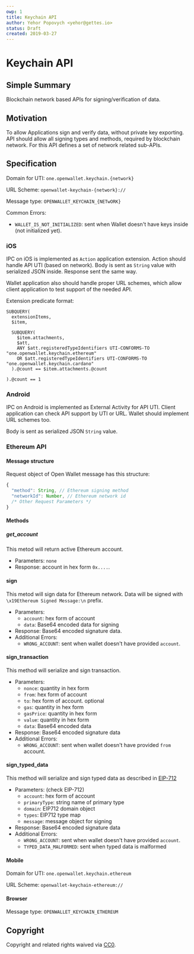 ```yaml
---
owp: 1
title: Keychain API
author: Yehor Popovych <yehor@gettes.io>
status: Draft
created: 2019-03-27
---
```


# Keychain API

## Simple Summary
Blockchain network based APIs for signing/verification of data.

## Motivation
To allow Applications sign and verify data, without private key exporting. API should allow all signing types and methods, required by blockchain network. For this API defines a set of network related sub-APIs.

## Specification
Domain for UTI: `one.openwallet.keychain.{network}`

URL Scheme: `openwallet-keychain-{network}://`

Message type: `OPENWALLET_KEYCHAIN_{NETwORK}`

Common Errors:
* `WALLET_IS_NOT_INITIALIZED`: sent when Wallet doesn't have keys inside (not initialized yet).

### iOS
IPC on iOS is implemented as `Action` application extension. Action should handle API UTI (based on network). Body is sent as `String` value with serialized JSON inside. Response sent the same way.

Wallet application also should handle proper URL schemes, which allow client application to test support of the needed API.

Extension predicate format:
```
SUBQUERY(
  extensionItems,
  $item, 

  SUBQUERY(
    $item.attachments,
    $att,
    ANY $att.registeredTypeIdentifiers UTI-CONFORMS-TO "one.openwallet.keychain.ethereum"
    OR $att.registeredTypeIdentifiers UTI-CONFORMS-TO "one.openwallet.keychain.cardano"
  ).@count == $item.attachments.@count

).@count == 1
```

### Android
IPC on Android is implemented as External Activity for API UTI. Client application can check API support by UTI or URL. Wallet should implement URL schemes too.

Body is sent as serialized JSON `String` value.

### Ethereum API

#### Message structure
Request object of Open Wallet message has this structure:
```ts
{
  "method": String, // Ethereum signing method
  "networkId": Number, // Ethereum network id
  /* Other Request Parameters */
}
```

#### Methods

##### get_account

This metod will return active Ethereum account. 

* Parameters: `none`
* Response: account in hex form `0x....`.

#### sign

This metod will sign data for Ethereum network. Data will be signed with `\x19Ethereum Signed Message:\n` prefix.

* Parameters:
  * `account`: hex form of account
  * `data`: Base64 encoded data for signing
* Response: Base64 encoded signature data.
* Additional Errors:
  * `WRONG_ACCOUNT`: sent when wallet doesn't have provided `account`.

#### sign_transaction

This method will serialize and sign transaction.

* Parameters:
  * `nonce`: quantity in hex form
  * `from`: hex form of account
  * `to`: hex form of account. optional
  * `gas`: quantity in hex form
  * `gasPrice`: quantity in hex form
  * `value`: quantity in hex form
  * `data`: Base64 encoded data
* Response: Base64 encoded signature data
* Additional Errors:
  * `WRONG_ACCOUNT`: sent when wallet doesn't have provided `from` account.

#### sign_typed_data

This method will serialize and sign typed data as described in [EIP-712](https://github.com/ethereum/EIPs/blob/master/EIPS/eip-712.md)

* Parameters: (check EIP-712)
  * `account`: hex form of account
  * `primaryType`: string name of primary type
  * `domain`: EIP712 domain object
  * `types`: EIP712 type map
  * `message`: message object for signing
* Response: Base64 encoded signature data
* Additional Errors:
  * `WRONG_ACCOUNT`: sent when wallet doesn't have provided `account`.
  * `TYPED_DATA_MALFORMED`: sent when typed data is malformed

#### Mobile
Domain for UTI: `one.openwallet.keychain.ethereum`

URL Scheme: `openwallet-keychain-ethereum://`

#### Browser

Message type: `OPENWALLET_KEYCHAIN_ETHEREUM`

## Copyright
Copyright and related rights waived via [CC0](https://creativecommons.org/publicdomain/zero/1.0/).